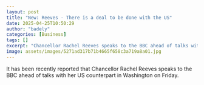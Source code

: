 ```yaml
---
layout: post
title: "New: Reeves - There is a deal to be done with the US"
date: 2025-04-25T10:50:29
author: "badely"
categories: [Business]
tags: []
excerpt: "Chancellor Rachel Reeves speaks to the BBC ahead of talks with her US counterpart in Washington on Friday."
image: assets/images/5271ad317b71b4665f658c3a719a8a01.jpg
---
```


It has been recently reported that Chancellor Rachel Reeves speaks to the BBC ahead of talks with her US counterpart in Washington on Friday.

